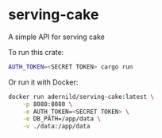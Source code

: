 # serving-cake
A simple API for serving cake

To run this crate:

```bash
AUTH_TOKEN=<SECRET TOKEN> cargo run
```

Or run it with Docker:

```bash
docker run adernild/serving-cake:latest \
    -p 8080:8080 \
    -e AUTH_TOKEN=<SECRET TOKEN> \
    -e DB_PATH=/app/data \
    -v ./data:/app/data

```
